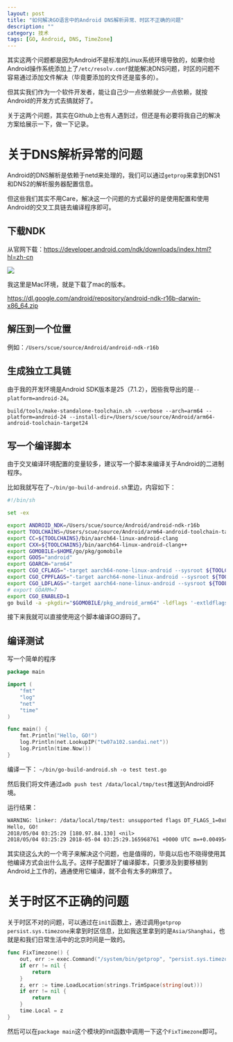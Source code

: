 ```yaml
---
layout: post
title: "如何解决GO语言中的Android DNS解析异常、时区不正确的问题"
description: ""
category: 技术
tags: [GO, Android, DNS, TimeZone]
---
```


其实这两个问题都是因为Android不是标准的Linux系统环境导致的，如果你给Android操作系统添加上了`/etc/resolv.conf`就能解决DNS问题，时区的问题不容易通过添加文件解决（毕竟要添加的文件还是蛮多的）。

但其实我们作为一个软件开发者，能让自己少一点依赖就少一点依赖，就按Android的开发方式去搞就好了。

<!-- more -->

关于这两个问题，其实在Github上也有人遇到过，但还是有必要将我自己的解决方案给展示一下，做一下记录。

# 关于DNS解析异常的问题

Android的DNS解析是依赖于netd来处理的，我们可以通过`getprop`来拿到DNS1和DNS2的解析服务器配置信息。

但这些我们其实不用Care，解决这一个问题的方式最好的是使用配置和使用Android的交叉工具链去编译程序即可。

## 下载NDK

从官网下载：https://developer.android.com/ndk/downloads/index.html?hl=zh-cn

![](https://ws1.sinaimg.cn/large/6e22ca27gy1fr2175gvcrj21f00hqtef)

我这里是Mac环境，就是下载了mac的版本。

https://dl.google.com/android/repository/android-ndk-r16b-darwin-x86_64.zip


## 解压到一个位置
例如：`/Users/scue/source/Android/android-ndk-r16b`

## 生成独立工具链

由于我的开发环境是Android SDK版本是25（7.1.2），因些我导出的是`--platform=android-24`。

`build/tools/make-standalone-toolchain.sh --verbose --arch=arm64 --platform=android-24 --install-dir=/Users/scue/source/Android/arm64-android-toolchain-target24`

## 写一个编译脚本

由于交叉编译环境配置的变量较多，建议写一个脚本来编译关于Android的二进制程序。

比如我就写在了`~/bin/go-build-android.sh`里边，内容如下：

```sh
#!/bin/sh

set -ex

export ANDROID_NDK=/Users/scue/source/Android/android-ndk-r16b
export TOOLCHAINS=/Users/scue/source/Android/arm64-android-toolchain-target24
export CC=${TOOLCHAINS}/bin/aarch64-linux-android-clang
export CXX=${TOOLCHAINS}/bin/aarch64-linux-android-clang++
export GOMOBILE=$HOME/go/pkg/gomobile
export GOOS="android"
export GOARCH="arm64"
export CGO_CFLAGS="-target aarch64-none-linux-android --sysroot ${TOOLCHAINS}/sysroot"
export CGO_CPPFLAGS="-target aarch64-none-linux-android --sysroot ${TOOLCHAINS}/sysroot"
export CGO_LDFLAGS="-target aarch64-none-linux-android --sysroot ${TOOLCHAINS}/sysroot"
# export GOARM=7
export CGO_ENABLED=1
go build -a -pkgdir="$GOMOBILE/pkg_android_arm64" -ldflags '-extldflags "-pie -fPIE -fPIC"' "$@"
```

接下来我就可以直接使用这个脚本编译GO源码了。

## 编译测试

写一个简单的程序

```go
package main

import (
    "fmt"
    "log"
    "net"
    "time"
)

func main() {
    fmt.Println("Hello, GO!")
    log.Println(net.LookupIP("tw07a102.sandai.net"))
    log.Println(time.Now())
}
```

编译一下：
`~/bin/go-build-android.sh -o test test.go`

然后我们将文件通过`adb push test /data/local/tmp/test`推送到Android环境。

运行结果：

```txt
WARNING: linker: /data/local/tmp/test: unsupported flags DT_FLAGS_1=0x8000000
Hello, GO!
2018/05/04 03:25:29 [180.97.84.130] <nil>
2018/05/04 03:25:29 2018-05-04 03:25:29.165968761 +0000 UTC m=+0.004954710
```

其实绕这么大的一个弯子来解决这个问题，也是值得的，毕竟以后也不晓得使用其他编译方式会出什么乱子。这样子配置好了编译脚本，只要涉及到要移植到Android上工作的，通通使用它编译，就不会有太多的麻烦了。

# 关于时区不正确的问题


关于时区不对的问题，可以通过在`init`函数上，通过调用`getprop persist.sys.timezone`来拿到时区信息，比如我这里拿到的是`Asia/Shanghai`，也就是和我们日常生活中的北京时间是一致的。

```go
func FixTimezone() {
	out, err := exec.Command("/system/bin/getprop", "persist.sys.timezone").Output()
	if err != nil {
		return
	}
	z, err := time.LoadLocation(strings.TrimSpace(string(out)))
	if err != nil {
		return
	}
	time.Local = z
}
```

然后可以在`package main`这个模块的init函数中调用一下这个`FixTimezone`即可。

